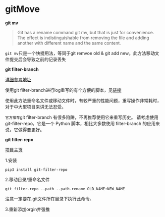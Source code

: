 # gitMove

**git mv**

> Git has a rename command git mv, but that is just for convenience. The effect is indistinguishable from removing the file and adding another with different name and the same content.

`git mv`只是一个快捷用法，等同于git remvoe old & git add new。此方法移动文件提交后会导致之前的记录丢失

**git filter-branch**

[详细参考地址](https://git-scm.com/book/zh/v2/Git-%E5%B7%A5%E5%85%B7-%E9%87%8D%E5%86%99%E5%8E%86%E5%8F%B2)

使用git filter-branch进行log重写的有个方便的脚本，见[链接](https://gist.github.com/emiller/6769886)

使用此方法重命名文件或移动文件时，有较严重的性能问题，重写操作非常耗时，对于中大型项目来讲无法忍受。

`官方推荐`git filter-branch 有很多陷阱，不再推荐使用它来重写历史。 请考虑使用 git-filter-repo，它是一个 Python 脚本，相比大多数使用 filter-branch 的应用来说，它做得要更好。

**git filter-repo** 

[项目主页](https://github.com/newren/git-filter-repo)

1.安装

```
pip3 install git-filter-repo
```

2.移动目录/重命名文件

```
git filter-repo --path --path-rename OLD_NAME:NEW_NAME
```

注意一定要在.git文件所在目录下执行此命令。

3.重新添加orgin并强推

```

```